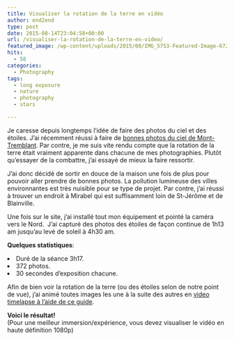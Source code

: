 ```yaml
---
title: Visualiser la rotation de la terre en vidéo
author: end2end
type: post
date: 2015-08-14T23:04:58+00:00
url: /visualiser-la-rotation-de-la-terre-en-video/
featured_image: /wp-content/uploads/2015/08/IMG_5753-Featured-Image-672x378.jpg
hits:
  - 58
categories:
  - Photography
tags:
  - long exposure
  - nature
  - photography
  - stars

---
```

Je caresse depuis longtemps l&#8217;idée de faire des photos du ciel et des étoiles. J&#8217;ai récemment réussi à faire de [bonnes photos du ciel de Mont-Tremblant][1]. Par contre, je me suis vite rendu compte que la rotation de la terre était vraiment apparente dans chacune de mes photographies. Plutôt qu&#8217;essayer de la combattre, j&#8217;ai essayé de mieux la faire ressortir.<!--more-->

J&#8217;ai donc décidé de sortir en douce de la maison une fois de plus pour pouvoir aller prendre de bonnes photos. La pollution lumineuse des villes environnantes est très nuisible pour se type de projet. Par contre, j&#8217;ai réussi à trouver un endroit à Mirabel qui est suffisamment loin de St-Jérôme et de Blainville.

Une fois sur le site, j&#8217;ai installé tout mon équipement et pointé la caméra vers le Nord.  J&#8217;ai capturé des photos des étoiles de façon continue de 1h13 am jusqu&#8217;au levé de soleil à 4h30 am.

**Quelques statistiques**:

<li style="text-align: justify;">
  Duré de la séance 3h17.
</li>
<li style="text-align: justify;">
  372 photos.
</li>
<li style="text-align: justify;">
  30 secondes d&#8217;exposition chacune.
</li>

Afin de bien voir la rotation de la terre (ou des étoiles selon de notre point de vue), j&#8217;ai animé toutes images les une à la suite des autres en [video timelapse à l&#8217;aide de ce guide][2].

**Voici le résultat!**  
(Pour une meilleur immersion/expérience, vous devez visualiser le vidéo en haute définition 1080p)

 [1]: /ciel-etoile-au-parc-nationale-du-mont-tremblant/
 [2]: /how-to-make-a-time-lapse-video-with-free-tools-and-a-dslr-camera/